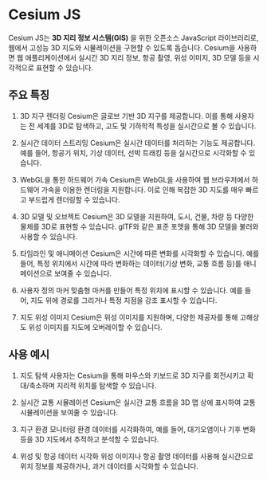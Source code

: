 
# Cesium JS
Cesium JS는 **3D 지리 정보 시스템(GIS)** 을 위한 오픈소스 JavaScript 라이브러리로, 웹에서 고성능 3D 지도와 시뮬레이션을 구현할 수 있도록 돕습니다. Cesium을 사용하면 웹 애플리케이션에서 실시간 3D 지리 정보, 항공 촬영, 위성 이미지, 3D 모델 등을 시각적으로 표현할 수 있습니다.

## 주요 특징
1. 3D 지구 렌더링
Cesium은 글로브 기반 3D 지구를 제공합니다. 이를 통해 사용자는 전 세계를 3D로 탐색하고, 고도 및 기하학적 특성을 실시간으로 볼 수 있습니다.

2. 실시간 데이터 스트리밍
Cesium은 실시간 데이터를 처리하는 기능도 제공합니다. 예를 들어, 항공기 위치, 기상 데이터, 선박 트래킹 등을 실시간으로 시각화할 수 있습니다.

3. WebGL을 통한 하드웨어 가속
Cesium은 WebGL을 사용하여 웹 브라우저에서 하드웨어 가속을 이용한 렌더링을 지원합니다. 이로 인해 복잡한 3D 지도를 매우 빠르고 부드럽게 렌더링할 수 있습니다.

4. 3D 모델 및 오브젝트
Cesium은 3D 모델을 지원하여, 도시, 건물, 차량 등 다양한 물체를 3D로 표현할 수 있습니다. glTF와 같은 표준 포맷을 통해 3D 모델을 불러와 사용할 수 있습니다.

5. 타임라인 및 애니메이션
Cesium은 시간에 따른 변화를 시각화할 수 있습니다. 예를 들어, 특정 위치에서 시간에 따라 변화하는 데이터(기상 변화, 교통 흐름 등)를 애니메이션으로 보여줄 수 있습니다.

6. 사용자 정의 마커
맞춤형 마커를 만들어 특정 위치에 표시할 수 있습니다. 예를 들어, 지도 위에 경로를 그리거나 특정 지점을 강조 표시할 수 있습니다.

7. 지도 위성 이미지
Cesium은 위성 이미지를 지원하며, 다양한 제공자를 통해 고해상도 위성 이미지를 지도에 오버레이할 수 있습니다.

## 사용 예시
1. 지도 탐색
사용자는 Cesium을 통해 마우스와 키보드로 3D 지구를 회전시키고 확대/축소하며 지리적 위치를 탐색할 수 있습니다.

2. 실시간 교통 시뮬레이션
Cesium은 실시간 교통 흐름을 3D 맵 상에 표시하여 교통 시뮬레이션을 보여줄 수 있습니다.

3. 지구 환경 모니터링
환경 데이터를 시각화하여, 예를 들어, 대기오염이나 기후 변화 등을 3D 지도에서 추적하고 분석할 수 있습니다.

4. 위성 및 항공 데이터 시각화
위성 이미지나 항공 촬영 데이터를 사용해 실시간으로 위치 정보를 제공하거나, 과거 데이터를 시각화할 수 있습니다.
